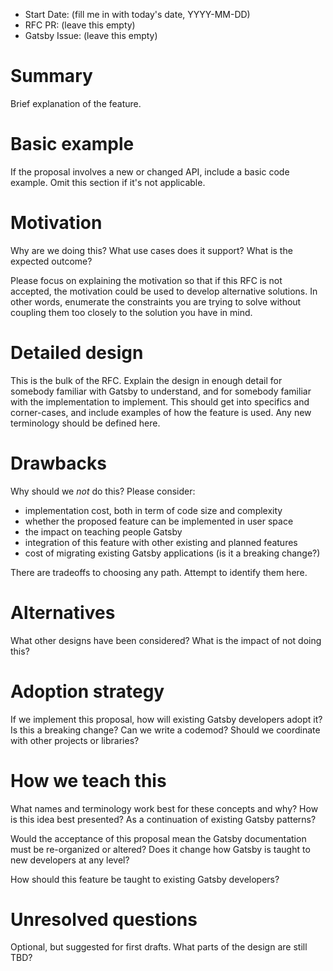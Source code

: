 - Start Date: (fill me in with today's date, YYYY-MM-DD)
- RFC PR: (leave this empty)
- Gatsby Issue: (leave this empty)

# Summary

Brief explanation of the feature.

# Basic example

If the proposal involves a new or changed API, include a basic code example.
Omit this section if it's not applicable.

# Motivation

Why are we doing this? What use cases does it support? What is the expected
outcome?

Please focus on explaining the motivation so that if this RFC is not accepted,
the motivation could be used to develop alternative solutions. In other words,
enumerate the constraints you are trying to solve without coupling them too
closely to the solution you have in mind.

# Detailed design

This is the bulk of the RFC. Explain the design in enough detail for somebody
familiar with Gatsby to understand, and for somebody familiar with the
implementation to implement. This should get into specifics and corner-cases,
and include examples of how the feature is used. Any new terminology should be
defined here.

# Drawbacks

Why should we *not* do this? Please consider:

- implementation cost, both in term of code size and complexity
- whether the proposed feature can be implemented in user space
- the impact on teaching people Gatsby
- integration of this feature with other existing and planned features
- cost of migrating existing Gatsby applications (is it a breaking change?)

There are tradeoffs to choosing any path. Attempt to identify them here.

# Alternatives

What other designs have been considered? What is the impact of not doing this?

# Adoption strategy

If we implement this proposal, how will existing Gatsby developers adopt it? Is
this a breaking change? Can we write a codemod? Should we coordinate with
other projects or libraries?

# How we teach this

What names and terminology work best for these concepts and why? How is this
idea best presented? As a continuation of existing Gatsby patterns?

Would the acceptance of this proposal mean the Gatsby documentation must be
re-organized or altered? Does it change how Gatsby is taught to new developers
at any level?

How should this feature be taught to existing Gatsby developers?

# Unresolved questions

Optional, but suggested for first drafts. What parts of the design are still
TBD?

